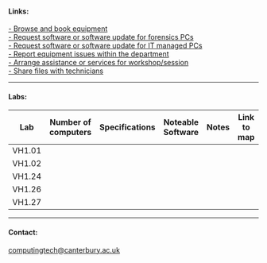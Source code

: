 #### Links:
[- Browse and book equipment]()  
[- Request software or software update for forensics PCs]()  
[- Request software or software update for IT managed PCs]()  
[- Report equipment issues within the department]()  
[- Arrange assistance or services for workshop/session]()  
[- Share files with technicians]()

---

#### Labs:

| Lab | Number of computers | Specifications | Noteable Software | Notes | Link to map |
|---|---|---|---|---|---|
| VH1.01 |  |  |  |  |  |
| VH1.02 |  |  |  |  |  |
| VH1.24 |  |  |  |  |  |
| VH1.26 |  |  |  |  |  |
| VH1.27 |  |  |  |  |  |

---

#### Contact:

computingtech@canterbury.ac.uk
